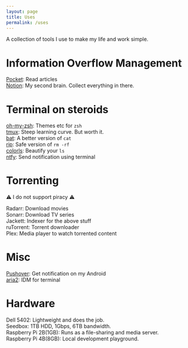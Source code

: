 ```yaml
---
layout: page
title: Uses
permalink: /uses
---
```


A collection of tools I use to make my life and work simple.

# Information Overflow Management

[Pocket](https://getpocket.com/): Read articles  
[Notion](https://notion.so/): My second brain. Collect everything in there.  

# Terminal on steroids

[oh-my-zsh](https://ohmyz.sh/): Themes etc for `zsh`  
[tmux](https://github.com/tmux/tmux/wiki): Steep learning curve. But worth it.  
[bat](https://github.com/sharkdp/bat): A better version of `cat`  
[rip](https://github.com/nivekuil/rip): Safe version of `rm -rf`  
[colorls](https://github.com/athityakumar/colorls): Beautify your `ls`  
[ntfy](https://github.com/dschep/ntfy): Send notification using terminal  

# Torrenting

<!-- There are 100s of streaming services now. How many will you buy?  
Well, **Piracy to the rescue**.   -->

:warning: I do not support piracy :warning:
<!-- (Yep, contradicts the above statement) -->

Radarr: Download movies  
Sonarr: Download TV series  
Jackett: Indexer for the above stuff  
ruTorrent: Torrent downloader  
Plex: Media player to watch torrented content    

# Misc

[Pushover](https://pushover.net/): Get notification on my Android  
[aria2](https://aria2.github.io/): IDM for terminal

# Hardware

Dell 5402: Lightweight and does the job.  
Seedbox: 1TB HDD, 1Gbps, 6TB bandwidth.  
Raspberry Pi 2B(1GB): Runs as a file-sharing and media server.    
Raspberry Pi 4B(8GB): Local development playground.    
